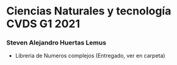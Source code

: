 # Ciencias Naturales y tecnología CVDS G1 2021

### Steven Alejandro Huertas Lemus

* Libreria de Numeros complejos (Entregado, ver en carpeta)
